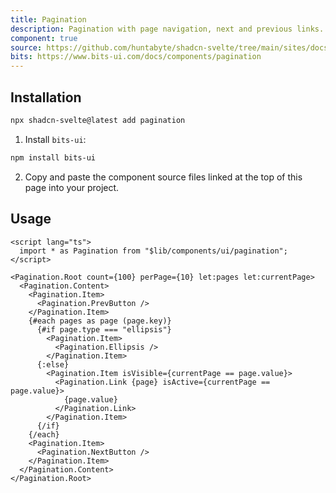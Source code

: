 ```yaml
---
title: Pagination
description: Pagination with page navigation, next and previous links.
component: true
source: https://github.com/huntabyte/shadcn-svelte/tree/main/sites/docs/src/lib/registry/default/ui/pagination
bits: https://www.bits-ui.com/docs/components/pagination
---
```


<script>
    import { ComponentPreview, ManualInstall } from '$lib/components/docs';
</script>

<ComponentPreview name="pagination-demo" >

<div />

</ComponentPreview>

## Installation

```bash
npx shadcn-svelte@latest add pagination
```

<ManualInstall>

1. Install `bits-ui`:

```bash
npm install bits-ui
```

2. Copy and paste the component source files linked at the top of this page into your project.

</ManualInstall>

## Usage

```svelte
<script lang="ts">
  import * as Pagination from "$lib/components/ui/pagination";
</script>

<Pagination.Root count={100} perPage={10} let:pages let:currentPage>
  <Pagination.Content>
    <Pagination.Item>
      <Pagination.PrevButton />
    </Pagination.Item>
    {#each pages as page (page.key)}
      {#if page.type === "ellipsis"}
        <Pagination.Item>
          <Pagination.Ellipsis />
        </Pagination.Item>
      {:else}
        <Pagination.Item isVisible={currentPage == page.value}>
          <Pagination.Link {page} isActive={currentPage == page.value}>
            {page.value}
          </Pagination.Link>
        </Pagination.Item>
      {/if}
    {/each}
    <Pagination.Item>
      <Pagination.NextButton />
    </Pagination.Item>
  </Pagination.Content>
</Pagination.Root>
```
